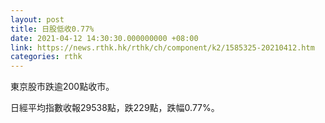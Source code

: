 ```yaml
---
layout: post
title: 日股低收0.77%
date: 2021-04-12 14:30:30.000000000 +08:00
link: https://news.rthk.hk/rthk/ch/component/k2/1585325-20210412.htm
categories: rthk
---
```


東京股市跌逾200點收市。

日經平均指數收報29538點，跌229點，跌幅0.77%。
